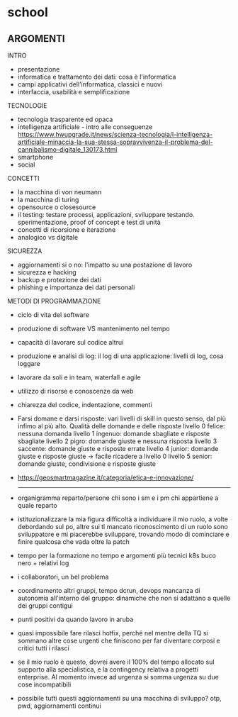 # school

ARGOMENTI
--------
INTRO
- presentazione
- informatica e trattamento dei dati: cosa è l'informatica	
- campi applicativi dell'informatica, classici e nuovi
- interfaccia, usabilità e semplificazione

TECNOLOGIE
- tecnologia trasparente ed opaca
- intelligenza artificiale - intro alle conseguenze https://www.hwupgrade.it/news/scienza-tecnologia/l-intelligenza-artificiale-minaccia-la-sua-stessa-sopravvivenza-il-problema-del-cannibalismo-digitale_130173.html
- smartphone 
- social 

CONCETTI
- la macchina di von neumann
- la macchina di turing
- opensource o closesource
- il testing: testare processi, applicazioni, sviluppare testando. sperimentazione, proof of concept e test di unità
- concetti di ricorsione e iterazione
- analogico vs digitale

SICUREZZA
- aggiornamenti si o no: l'impatto su una postazione di lavoro
- sicurezza e hacking
- backup e protezione dei dati
- phishing e importanza dei dati personali 

METODI DI PROGRAMMAZIONE
- ciclo di vita del software
- produzione di software VS mantenimento nel tempo
- capacità di lavorare sul codice altrui
- produzione e analisi di log: il log di una applicazione: livelli di log, cosa loggare
- lavorare da soli e in team, waterfall e agile
- utilizzo di risorse e conoscenze da web
- chiarezza del codice, indentazione, commenti 
- Farsi domane e darsi risposte: vari livelli di skill in questo senso, dal più infimo al più alto. Qualità delle domande e delle risposte
	livello 0 felice: nessuna domanda 
	livello 1 ingenuo: domande sbagliate e risposte sbagliate
	livello 2 pigro: domande giuste e nessuna risposta
	livello 3 saccente: domande giuste e risposte errate
	livello 4 junior: domande giuste e risposte giuste -> facile ricadere a livello 0
	livello 5 senior: domande giuste, condivisione e risposte giuste

- https://geosmartmagazine.it/categoria/etica-e-innovazione/


	---------
	

- organigramma reparto/persone
		chi sono i sm e i pm
		chi appartiene a quale reparto
- istituzionalizzare la mia figura
		difficoltà a individuare il mio ruolo, a volte debordando sul po, altre sui tl
		mancato riconoscimento di un ruolo
		sono sviluppatore e mi piacerebbe sviluppare, trovando modo di cominciare e finire qualcosa che vada oltre la patch
- tempo per la formazione
		no tempo e argomenti più tecnici
		k8s buco nero + relativi log
- i collaboratori, un bel problema
- coordinamento altri gruppi, tempo 
		dcrun, devops
		mancanza di autonomia all'interno del gruppo: dinamiche che non si adattano a quelle dei gruppi contigui
- punti positivi da quando lavoro in aruba
- quasi impossibile fare rilasci hotfix, perché nel mentre della TQ si sommano altre cose urgenti che finiscono per far diventare corposi e critici tutti i rilasci
- se il mio ruolo è questo, dovrei avere il 100% del tempo allocato sul supporto alla specialistica, e la contingency relativa a progetti enterprise. Al momento invece ad urgenza si somma urgenza su due cose incompatibili
- possibile tutti questi aggiornamenti su una macchina di sviluppo?
		otp, pwd, aggiornamenti continui
